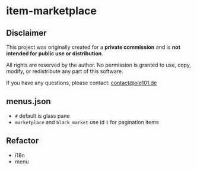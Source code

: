 # item-marketplace

## Disclaimer

This project was originally created for a **private commission**
and is **not intended for public use or distribution**.

All rights are reserved by the author.
No permission is granted to use, copy, modify, or redistribute any part of this software.

If you have any questions, please contact: <contact@ole101.de>

## menus.json

- `#` default is glass pane
- `marketplace` and `black_market` use id `1` for pagination items

## Refactor

- i18n
- menu
